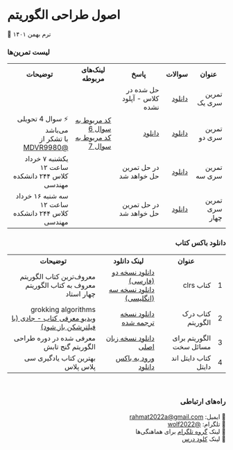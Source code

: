 # اصول طراحی الگوریتم
📅 ترم بهمن ۱۴۰۱
<br>

### لیست تمرین‌ها
<div dir='rtl'>
<table>
  <tr>
    <th>عنوان</th>
    <th>سوالات</th>
    <th>پاسخ</th>
    <th>لینک‌های مربوطه</th>
    <th>توضیحات</th>
  </tr>
  <tr>
    <td>تمرین سری یک</td>
    <td><a href="https://github.com/EnAnsari/algorithm-hsu/releases/download/1.0.0/practice-1.pdf">دانلود</a></td>
    <td>حل شده در کلاس - آپلود نشده</td>
    <td></td>
    <td></td>
  </tr>
  <tr>
    <td>تمرین سری دو</td>
    <td><a href="https://github.com/EnAnsari/algorithm-hsu/releases/download/1.0.0/practice-2.pdf">دانلود</a></td>
    <td><a href="https://github.com/EnAnsari/algorithm-hsu/releases/download/1.0.0/answer-2.pdf">دانلود</a></td>
    <td>
      <a href="https://github.com/EnAnsari/algorithm-hsu/blob/main/src/2/question-6/optimal-binary-search-tree.py">کد مربوط به سوال 6</a>
      <br>
      <a href="https://github.com/EnAnsari/algorithm-hsu/blob/main/src/2/question-7/main.cpp">کد مربوط به سوال 7</a>
    </td>
    <td>
      ⚡ سوال 4 تحویلی می‌باشد
      <br>
      با تشکر از <a href="https://github.com/MDVR9980">@MDVR9980</a>
    </td>
  </tr>
  <tr>
    <td>تمرین سری سه</td>
    <td><a href="https://github.com/EnAnsari/algorithm-hsu/releases/download/1.0.0/practice-3.pdf">دانلود</a></td>
    <td>در حل تمرین حل خواهد شد</td>
    <td></td>
    <td>
      یکشنبه ۷ خرداد ساعت ۱۲ 
      <br>
      کلاس ۲۴۴ دانشکده مهندسی
    </td>
  </tr>
  <tr>
    <td>تمرین سری چهار</td>
    <td><a href="https://github.com/EnAnsari/algorithm-hsu/releases/download/1.0.0/practice-4.pdf">دانلود</a></td>
    <td>در حل تمرین حل خواهد شد</td>
    <td></td>
    <td>
      سه شنبه ۱۶ خرداد ساعت ۱۲ 
      <br>
      کلاس ۲۴۴ دانشکده مهندسی
    </td>
  </tr>
</table>
  
  
### دانلود باکس کتاب
  <table>
  <tr>
    <th></th>
    <th>عنوان</th>
    <th>لینک دانلود</th>
    <th>توضیحات</th>
  </tr>
  <tr>
    <td>1</td>
    <td>کتاب clrs</td>
    <td>
      <a href="https://github.com/EnAnsari/bcp1401/releases/download/1.1.0/introduction-to-algorithms-clrs.it-research.ir.pdf">دانلود نسخه دو (فارسی)</a>
      <br>
      <a href="https://github.com/EnAnsari/bcp1401/releases/download/1.1.0/MIT.Introduction.to.Algorithms.3rd.Edition.Sep.2009.pdf">دانلود نسخه سه (انگلیسی)</a>
    </td>
    <td>
      معروف‌ترین کتاب الگوریتم
      <br>
      معروف به کتاب الگوریتم چهار استاد
    </td>
  </tr>
  <tr>
    <td>2</td>
    <td>کتاب درک الگوریتم</td>
    <td>
      <a href="https://github.com/EnAnsari/algorithm-hsu/releases/download/1.0.0/grok-algor.pdf">دانلود نسخه ترجمه شده</a>
    </td>
    <td>
      grokking algorithms
      <br>
      <a href='https://youtu.be/p21OlSQIRZk'>
      ویدیو معرفی کتاب - جادی (با فیلترشکن باز شود)
      <a/>
    </td>
  </tr>
  <tr>
    <td>3</td>
    <td>الگوریتم برای مسائل سخت</td>
    <td>
      <a href="https://github.com/EnAnsari/algorithm-hsu/releases/download/1.0.0/algorithm-for-hard-problems.pdf">دانلود نسخه زبان اصلی</a>
    </td>
    <td>معرفی شده در دوره طراحی الگوریتم گنج تابش</td>
  </tr>
  <tr>
    <td>4</td>
    <td>کتاب دایتل اند دایتل</td>
    <td>
      <a href="https://github.com/EnAnsari/bcp1401/releases/tag/1.0.0">ورود به باکس دانلود</a>
    </td>
    <td>بهترین کتاب یادگیری سی پلاس پلاس</td>
  </tr>
  <table/>
</div>

<br>




### راه‌های ارتباطی
📧 ایمیل: <a href="mailto:rahmat2022a@gmail.com">rahmat2022a@gmail.com</a>
<br>
🚀 تلگرام: <a href="https://t.me/wolf2022">@wolf2022</a>
<br>
🔗 لینک <a href="https://t.me/+sPJGdRs89vNmMzI0">گروه تلگرام</a> برای هماهنگی‌ها
<br>
🔗 لینک <a href="https://cloud.hsu.ac.ir/s/xwEaNWqyFL3fcJK">کلود درس</a>
